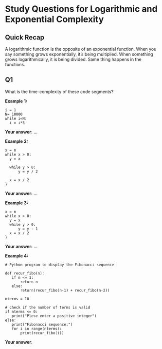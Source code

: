 # Study Questions for Logarithmic and Exponential Complexity
## Quick Recap

A logarithmic function is the opposite of an exponential function. When you say something grows exponentially, it’s being 
multiplied. When something grows logarithmically, it is being divided. Same thing happens in the functions.

## Q1
What is the time-complexity of these code segments?

__Example 1:__
```
i = 1
N= 10000
while i<N:
  i = i*3
```
__Your answer:__ ...


__Example 2:__
```
x = n 
while x > 0: 
  y = x 
  
  while y > 0:
      y = y / 2 
   
  x = x / 2 
} 
```
__Your answer:__ ...


__Example 3:__

```
x = n 
while x > 0: 
  y = x 
  while y > 0:
      y = y - 1
  x = x / 2 
} 
```
__Your answer:__ ...


__Example 4:__ 

```
# Python program to display the Fibonacci sequence

def recur_fibo(n):
   if n <= 1:
       return n
   else:
       return(recur_fibo(n-1) + recur_fibo(n-2))

nterms = 10

# check if the number of terms is valid
if nterms <= 0:
   print("Plese enter a positive integer")
else:
   print("Fibonacci sequence:")
   for i in range(nterms):
       print(recur_fibo(i))
```
__Your answer:__

